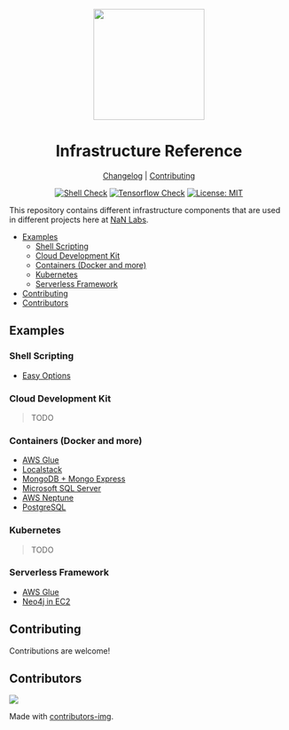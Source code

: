 <div align="center">
<p>
    <img
        style="width: 200px"
        width="200"
        src="https://avatars.githubusercontent.com/u/4426989?s=200&v=4"
    >
</p>
<h1>Infrastructure Reference</h1>

[Changelog](#) |
[Contributing](./CONTRIBUTING.md)

</div>
<div align="center">

[![Shell Check][shellcheckbadge]][shellcheckurl]
[![Tensorflow Check][tf-checkbadge]][tf-checkurl]
[![License: MIT][licensebadge]][licenseurl]

</div>

This repository contains different infrastructure components that are used in different projects
here at [NaN Labs](https://www.nanlabs.com/).

- [Examples](#examples)
  - [Shell Scripting](#shell-scripting)
  - [Cloud Development Kit](#cloud-development-kit)
  - [Containers (Docker and more)](#containers-docker-and-more)
  - [Kubernetes](#kubernetes)
  - [Serverless Framework](#serverless-framework)
- [Contributing](#contributing)
- [Contributors](#contributors)

## Examples

### Shell Scripting

- [Easy Options](./examples/shell-scripting/easy-options/)

### Cloud Development Kit

> TODO

### Containers (Docker and more)

- [AWS Glue](./examples/docker/glue/)
- [Localstack](./examples/docker/localstack/)
- [MongoDB + Mongo Express](./examples/docker/mongodb/)
- [Microsoft SQL Server](./examples/docker/mssql/)
- [AWS Neptune](./examples/docker/neptune/)
- [PostgreSQL](./examples/docker/postgres/)

### Kubernetes

> TODO

### Serverless Framework

- [AWS Glue](./examples/serverless/serverless-glue/)
- [Neo4j in EC2](./examples/serverless/serverless-neo4j-ec2/)

## Contributing

Contributions are welcome!

## Contributors

<a href="https://github.com/nanlabs/infra-reference/contributors">
  <img src="https://contrib.rocks/image?repo=nanlabs/infra-reference"/>
</a>

Made with [contributors-img](https://contrib.rocks).

[shellcheckbadge]: https://github.com/nanlabs/infra-reference/actions/workflows/shellcheck.yml/badge.svg
[tf-checkbadge]: https://github.com/nanlabs/infra-reference/actions/workflows/tf-check.yml/badge.svg
[licensebadge]: https://img.shields.io/badge/License-MIT-blue.svg
[shellcheckurl]: https://github.com/nanlabs/infra-reference/actions/workflows/shellcheck.yml
[tf-checkurl]: https://github.com/nanlabs/infra-reference/actions/workflows/tf-check.yml
[licenseurl]: https://github.com/nanlabs/infra-reference/blob/main/LICENSE
